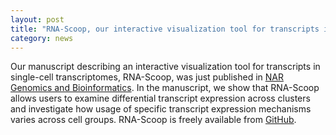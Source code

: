 ```yaml
---  
layout: post  
title: "RNA-Scoop, our interactive visualization tool for transcripts in single-cell transcriptomes, published in NAR Genomics and Bioinformatics"
category: news  
---  
```


Our manuscript describing an interactive visualization tool for transcripts in single-cell transcriptomes, RNA-Scoop, was just published in [NAR Genomics and Bioinformatics](https://academic.oup.com/nargab/article-abstract/doi/10.1093/nargab/lqab105/6445923). In the manuscript, we show that RNA-Scoop allows users to examine differential transcript expression across clusters and investigate how usage of specific transcript expression mechanisms varies across cell groups.
RNA-Scoop is freely available from [GitHub](https://github.com/bcgsc/RNA-Scoop).
